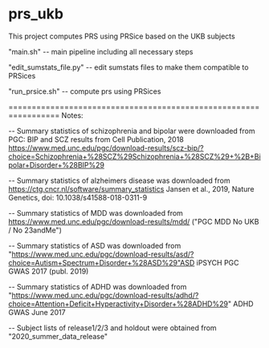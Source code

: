 # prs_ukb
This project computes PRS using PRSice based on the UKB subjects

"main.sh"
-- main pipeline including all necessary steps

"edit_sumstats_file.py"
-- edit sumstats files to make them compatible to PRSices

"run_prsice.sh"
-- compute prs using PRSices

=================================================================
Notes:

-- Summary statistics of schizophrenia and bipolar were downloaded
from PGC: BIP and SCZ results from Cell Publication, 2018
https://www.med.unc.edu/pgc/download-results/scz-bip/?choice=Schizophrenia+%28SCZ%29Schizophrenia+%28SCZ%29+%2B+Bipolar+Disorder+%28BIP%29

-- Summary statistics of alzheimers disease was downloaded from 
https://ctg.cncr.nl/software/summary_statistics
Jansen et al., 2019, Nature Genetics, doi: 10.1038/s41588-018-0311-9

-- Summary statistics of MDD was downloaded from https://www.med.unc.edu/pgc/download-results/mdd/ ("PGC MDD No UKB / No 23andMe")

-- Summary statistics of ASD was downloaded from "https://www.med.unc.edu/pgc/download-results/asd/?choice=Autism+Spectrum+Disorder+%28ASD%29"ASD iPSYCH PGC GWAS 2017 (publ. 2019) 

-- Summary statistics of ADHD was downloaded from "https://www.med.unc.edu/pgc/download-results/adhd/?choice=Attention+Deficit+Hyperactivity+Disorder+%28ADHD%29" ADHD GWAS June 2017


-- Subject lists of release1/2/3 and holdout were obtained from "2020_summer_data_release"


